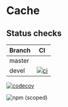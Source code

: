 # Cache

## Status checks

Branch | CI
--- | ---
master | 
devel | [![ci](https://github.com/m4x1m1l14n/cache-js/actions/workflows/ci.yml/badge.svg?branch=devel)](https://github.com/m4x1m1l14n/cache-js/actions/workflows/ci.yml)

[![codecov](https://codecov.io/gh/m4x1m1l14n/cache-js/branch/devel/graph/badge.svg?token=RR5TO815BJ)](https://codecov.io/gh/m4x1m1l14n/cache-js)

![npm (scoped)](https://img.shields.io/npm/v/@m4x1m1l14n/cache)
